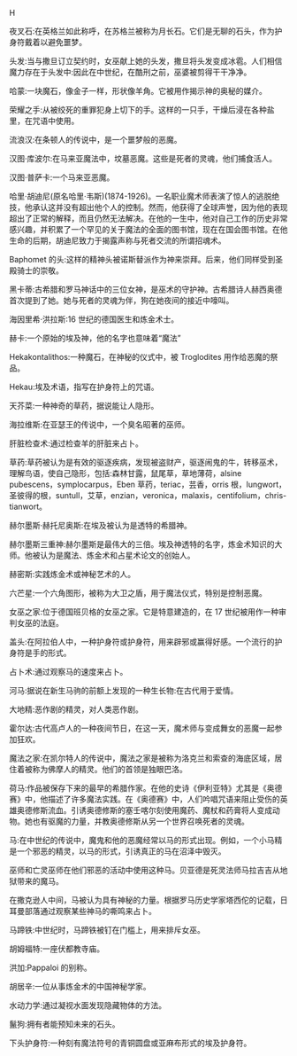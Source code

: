 <title>Dictionary of Magic</title> <link href="e9780806536989_css.css" rel="stylesheet" type="text/css"> 

H

夜叉石:在英格兰如此称呼，在苏格兰被称为月长石。它们是无聊的石头，作为护身符戴着以避免噩梦。

头发:当与撒旦订立契约时，女巫献上她的头发，撒旦将头发变成冰雹。人们相信魔力存在于头发中:因此在中世纪，在酷刑之前，巫婆被剪得干干净净。

哈蒙:一块魔石，像金子一样，形状像羊角。它被用作揭示神的奥秘的媒介。

荣耀之手:从被绞死的重罪犯身上切下的手。这样的一只手，干燥后浸在各种盐里，在咒语中使用。

流浪汉:在条顿人的传说中，是一个噩梦般的恶魔。

汉图·库波尔:在马来亚魔法中，坟墓恶魔。这些是死者的灵魂，他们捕食活人。

汉图·普萨卡:一个马来亚恶魔。

哈里·胡迪尼(原名哈里·韦斯)(1874-1926)。一名职业魔术师表演了惊人的逃脱绝技，他承认这并没有超出他个人的控制。然而，他获得了全球声誉，因为他的表现超出了正常的解释，而且仍然无法解决。在他的一生中，他对自己工作的历史非常感兴趣，并积累了一个罕见的关于魔法的全面的图书馆，现在在国会图书馆。在他生命的后期，胡迪尼致力于揭露声称与死者交流的所谓招魂术。

Baphomet 的头:这样的精神头被诺斯替派作为神来崇拜。后来，他们同样受到圣殿骑士的崇敬。

黑卡蒂:古希腊和罗马神话中的三位女神，是巫术的守护神。古希腊诗人赫西奥德首次提到了她。她与死者的灵魂为伴，狗在她夜间的接近中嚎叫。

海因里希·洪拉斯:16 世纪的德国医生和炼金术士。

赫卡:一个原始的埃及神，他的名字也意味着“魔法”

Hekakontalithos:一种魔石，在神秘的仪式中，被 Troglodites 用作给恶魔的祭品。

Hekau:埃及术语，指写在护身符上的咒语。

天芥菜:一种神奇的草药，据说能让人隐形。

海拉维斯:在亚瑟王的传说中，一个臭名昭著的巫师。

肝脏检查术:通过检查羊的肝脏来占卜。

草药:草药被认为是有效的驱逐疾病，发现被盗财产，驱逐闹鬼的牛，转移巫术，理解鸟语，使自己隐形，包括:森林甘露，鼠尾草，草地薄荷，alsine pubescens，symplocarpus，Eben 草药，teriac，芸香，orris 根，lungwort，圣彼得的根，suntull，艾草，enzian，veronica，malaxis，centifolium，chris-tianwort。

赫尔墨斯·赫托尼奥斯:在埃及被认为是透特的希腊神。

赫尔墨斯三重神:赫尔墨斯是最伟大的三倍。埃及神透特的名字，炼金术知识的大师。他被认为是魔法、炼金术和占星术论文的创始人。

赫密斯:实践炼金术或神秘艺术的人。

六芒星:一个六角图形，被称为大卫之盾，用于魔法仪式，特别是控制恶魔。

女巫之家:位于德国班贝格的女巫之家。它是特意建造的，在 17 世纪被用作一种审判女巫的法庭。

盖头:在阿拉伯人中，一种护身符或护身符，用来辟邪或赢得好感。一个流行的护身符是手的形式。

占卜术:通过观察马的速度来占卜。

河马:据说在新生马驹的前额上发现的一种生长物:在古代用于爱情。

大地精:恶作剧的精灵，对人类恶作剧。

霍尔达:古代高卢人的一种夜间节日，在这一天，魔术师与变成舞女的恶魔一起参加狂欢。

魔法之家:在凯尔特人的传说中，魔法之家是被称为洛克兰和索查的海底区域，居住着被称为佛摩人的精灵。他们的首领是独眼巴洛。

荷马:作品被保存下来的最早的希腊作家。在他的史诗《伊利亚特》尤其是《奥德赛》中，他描述了许多魔法实践。在《奥德赛》中，人们吟唱咒语来阻止受伤的英雄奥德修斯流血。引诱奥德修斯的塞壬喀尔刻使用魔药、魔杖和药膏将人变成动物。她也有驱魔的力量，并教奥德修斯从另一个世界召唤死者的灵魂。

马:在中世纪的传说中，魔鬼和他的恶魔经常以马的形式出现。例如，一个小马精是一个邪恶的精灵，以马的形式，引诱真正的马在沼泽中毁灭。

巫师和亡灵巫师在他们邪恶的活动中使用这种马。贝亚德是死灵法师马拉吉吉从地狱带来的魔马。

在撒克逊人中间，马被认为具有神秘的力量。根据罗马历史学家塔西佗的记载，日耳曼部落通过观察某些神马的嘶鸣来占卜。

马蹄铁:中世纪时，马蹄铁被钉在门槛上，用来排斥女巫。

胡姆福特:一座伏都教寺庙。

洪加:Pappaloi 的别称。

胡居辛:一位从事炼金术的中国神秘学家。

水动力学:通过凝视水面发现隐藏物体的方法。

鬣狗:拥有者能预知未来的石头。

下头护身符:一种刻有魔法符号的青铜圆盘或亚麻布形式的埃及护身符。